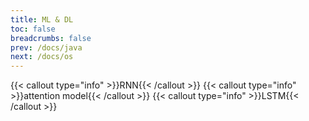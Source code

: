 ```yaml
---
title: ML & DL
toc: false
breadcrumbs: false
prev: /docs/java
next: /docs/os
---
```

{{< callout type="info" >}}RNN{{< /callout >}}
{{< callout type="info" >}}attention model{{< /callout >}}
{{< callout type="info" >}}LSTM{{< /callout >}}